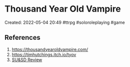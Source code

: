 # Thousand Year Old Vampire

Created: 2022-05-04 20:49
#ttrpg #soloroleplaying #game

## References
1. https://thousandyearoldvampire.com/
2. https://timhutchings.itch.io/tyov
3. [SU&SD Review](https://www.youtube.com/watch?v=COJcWFf0H3U)

